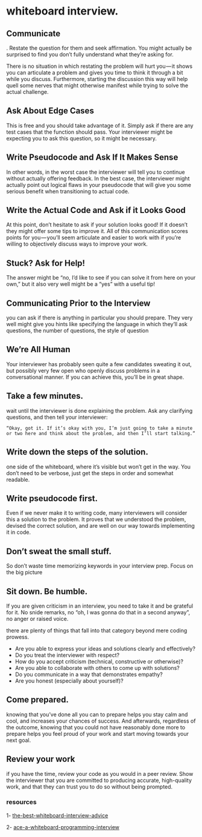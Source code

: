 # whiteboard interview.


##  Communicate


. Restate the question for them and seek affirmation. You might actually be surprised to find you don’t fully understand what they’re asking for.

There is no situation in which restating the problem will hurt you — it shows you can articulate a problem and gives you time to think it through a bit while you discuss. Furthermore, starting the discussion this way will help quell some nerves that might otherwise manifest while trying to solve the actual challenge.


## Ask About Edge Cases

This is free and you should take advantage of it. Simply ask if there are any test cases that the function should pass. Your interviewer might be expecting you to ask this question, so it might be necessary.



## Write Pseudocode and Ask If It Makes Sense


In other words, in the worst case the interviewer will tell you to continue without actually offering feedback. In the best case, the interviewer might actually point out logical flaws in your pseudocode that will give you some serious benefit when transitioning to actual code.


## Write the Actual Code and Ask if it Looks Good


At this point, don’t hesitate to ask if your solution looks good! If it doesn’t they might offer some tips to improve it. All of this communication scores points for you — you’ll seem articulate and easier to work with if you’re willing to objectively discuss ways to improve your work.



## Stuck? Ask for Help!

The answer might be “no, I’d like to see if you can solve it from here on your own,” but it also very well might be a “yes” with a useful tip!


## Communicating Prior to the Interview

 you can ask if there is anything in particular you should prepare. They very well might give you hints like specifying the language in which they’ll ask questions, the number of questions, the style of question


 ## We’re All Human

  Your interviewer has probably seen quite a few candidates sweating it out, but possibly very few open who openly discuss problems in a conversational manner. If you can achieve this, you’ll be in great shape.

## Take a few minutes.

wait until the interviewer is done explaining the problem. Ask any clarifying questions, and then tell your interviewer:
```
“Okay, got it. If it’s okay with you, I’m just going to take a minute or two here and think about the problem, and then I’ll start talking.”
```


## Write down the steps of the solution.

one side of the whiteboard, where it’s visible but won’t get in the way. You don’t need to be verbose, just get the steps in order and somewhat readable.


## Write pseudocode first.

Even if we never make it to writing code, many interviewers will consider this a solution to the problem. It proves that we understood the problem, devised the correct solution, and are well on our way towards implementing it in code.


## Don’t sweat the small stuff.


So don’t waste time memorizing keywords in your interview prep. Focus on the big picture


## Sit down. Be humble.

If you are given criticism in an interview, you need to take it and be grateful for it. No snide remarks, no “oh, I was gonna do that in a second anyway”, no anger or raised voice. 

there are plenty of things that fall into that category beyond mere coding prowess.


+ Are you able to express your ideas and solutions clearly and effectively?
+ Do you treat the interviewer with respect?
+ How do you accept criticism (technical, constructive or otherwise)?
+ Are you able to collaborate with others to come up with solutions?
+ Do you communicate in a way that demonstrates empathy?
+ Are you honest (especially about yourself)?



## Come prepared.

 knowing that you’ve done all you can to prepare helps you stay calm and cool, and increases your chances of success. And afterwards, regardless of the outcome, knowing that you could not have reasonably done more to prepare helps you feel proud of your work and start moving towards your next goal.



 ## Review your work

 if you have the time, review your code as you would in a peer review. Show the interviewer that you are committed to producing accurate, high-quality work, and that they can trust you to do so without being prompted.


### resources

  1- [the-best-whiteboard-interview-advice](https://hackernoon.com/the-best-whiteboard-interview-advice-i-ever-received-3ebbfa72e4a)

  2- [ace-a-whiteboard-programming-interview](https://medium.com/@steve_45636/6-tips-to-ace-a-whiteboard-programming-interview-f06c1b378bc6)




